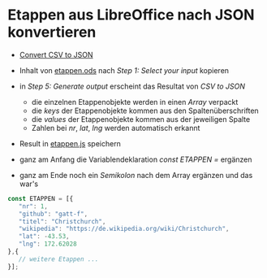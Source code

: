 # Etappen aus LibreOffice nach JSON konvertieren

* [Convert CSV to JSON](https://www.convertcsv.com/csv-to-json.htm)

* Inhalt von [etappen.ods](https://webmapping.github.io/nz/etappen.ods) nach *Step 1: Select your input* kopieren

* in *Step 5: Generate output* erscheint das Resultat von *CSV to JSON*

   * die einzelnen Etappenobjekte werden in einen *Array* verpackt
   * die *keys* der Etappenobjekte kommen aus den Spaltenüberschriften
   * die *values* der Etappenobjekte kommen aus der jeweiligen Spalte
   * Zahlen bei *nr*, *lat*, *lng* werden automatisch erkannt

* Result in [etappen.js](https://webmapping.github.io/nz/etappen.js) speichern

* ganz am Anfang die Variablendeklaration *const ETAPPEN =* ergänzen

* ganz am Ende noch ein *Semikolon* nach dem Array ergänzen und das war's

```js
const ETAPPEN = [{
   "nr": 1,
   "github": "gatt-f",
   "titel": "Christchurch",
   "wikipedia": "https://de.wikipedia.org/wiki/Christchurch",
   "lat": -43.53,
   "lng": 172.62028
},{
   // weitere Etappen ...
}];
```
